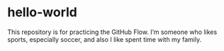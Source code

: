 # hello-world
This repository is for practicing the GitHub Flow.
I’m someone who likes sports, especially soccer, and also I like spent time with my family.
